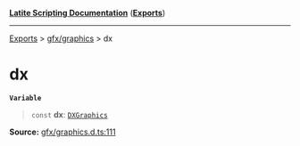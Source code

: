 [**Latite Scripting Documentation**](../../README.md) ([**Exports**](../../exports.md))

---

[Exports](../../exports.md) > [gfx/graphics](../index.md) > dx

# dx

**`Variable`**

> `const` **dx**: [`DXGraphics`](../interfaces/interface.DXGraphics.md)

**Source:** [gfx/graphics.d.ts:111](https://github.com/LatiteScripting/latitescripting.github.io/blob/1a915c6/definitions/gfx/graphics.d.ts#L111)
